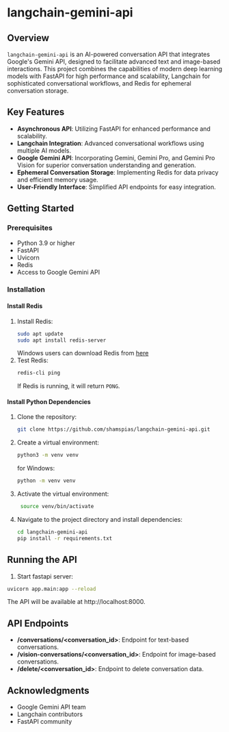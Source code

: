 # langchain-gemini-api

## Overview

`langchain-gemini-api` is an AI-powered conversation API that integrates Google's Gemini API, designed to facilitate
advanced text and image-based interactions. This project combines the capabilities of modern deep learning models with
FastAPI for high performance and scalability, Langchain for sophisticated conversational workflows, and Redis for
ephemeral conversation storage.

## Key Features

- **Asynchronous API**: Utilizing FastAPI for enhanced performance and scalability.
- **Langchain Integration**: Advanced conversational workflows using multiple AI models.
- **Google Gemini API**: Incorporating Gemini, Gemini Pro, and Gemini Pro Vision for superior conversation understanding
  and generation.
- **Ephemeral Conversation Storage**: Implementing Redis for data privacy and efficient memory usage.
- **User-Friendly Interface**: Simplified API endpoints for easy integration.

## Getting Started

### Prerequisites

- Python 3.9 or higher
- FastAPI
- Uvicorn
- Redis
- Access to Google Gemini API

### Installation

#### Install Redis

1. Install Redis:
   ```bash
   sudo apt update
   sudo apt install redis-server
   ```
   Windows users can download Redis from [here](https://github.com/tporadowski/redis/releases)
2. Test Redis:
   ```bash
   redis-cli ping
   ```
   If Redis is running, it will return `PONG`.

#### Install Python Dependencies

1. Clone the repository:
   ```bash
   git clone https://github.com/shamspias/langchain-gemini-api.git
   ```
2. Create a virtual environment:
   ```bash
   python3 -m venv venv
   ```
   for Windows:
   ```bash
   python -m venv venv
   ```
3. Activate the virtual environment:
   ```bash
    source venv/bin/activate
    ```
4. Navigate to the project directory and install dependencies:
    ```bash
    cd langchain-gemini-api
    pip install -r requirements.txt
    ```

## Running the API

1. Start fastapi server:

```bash
uvicorn app.main:app --reload
```

The API will be available at http://localhost:8000.

## API Endpoints

- **/conversations/<conversation_id>**: Endpoint for text-based conversations.
- **/vision-conversations/<conversation_id>**: Endpoint for image-based conversations.
- **/delete/<conversation_id>**: Endpoint to delete conversation data.

## Acknowledgments

- Google Gemini API team
- Langchain contributors
- FastAPI community
